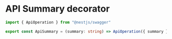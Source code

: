 # API Summary decorator

```ts title="src/common/decorators/api-summary.decorator.ts"
import { ApiOperation } from "@nestjs/swagger"

export const ApiSummary = (summary: string) => ApiOperation({ summary })
```